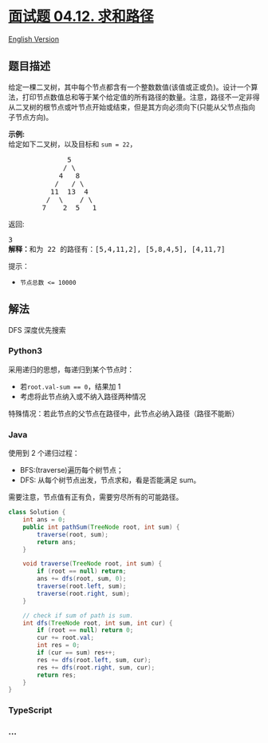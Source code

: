 # [面试题 04.12. 求和路径](https://leetcode.cn/problems/paths-with-sum-lcci)

[English Version](/lcci/04.12.Paths%20with%20Sum/README_EN.md)

## 题目描述

<!-- 这里写题目描述 -->
<p>给定一棵二叉树，其中每个节点都含有一个整数数值(该值或正或负)。设计一个算法，打印节点数值总和等于某个给定值的所有路径的数量。注意，路径不一定非得从二叉树的根节点或叶节点开始或结束，但是其方向必须向下(只能从父节点指向子节点方向)。</p>

<p><strong>示例:</strong><br>
给定如下二叉树，以及目标和&nbsp;<code>sum = 22</code>，</p>

<pre>              5
             / \
            4   8
           /   / \
          11  13  4
         /  \    / \
        7    2  5   1
</pre>

<p>返回:</p>

<pre>3
<strong>解释：</strong>和为 22&nbsp;的路径有：[5,4,11,2], [5,8,4,5], [4,11,7]</pre>

<p>提示：</p>

<ul>
	<li><code>节点总数 &lt;= 10000</code></li>
</ul>

## 解法

<!-- 这里可写通用的实现逻辑 -->

DFS 深度优先搜索

<!-- tabs:start -->

### **Python3**

<!-- 这里可写当前语言的特殊实现逻辑 -->

采用递归的思想，每递归到某个节点时：

-   若`root.val-sum == 0`，结果加 1
-   考虑将此节点纳入或不纳入路径两种情况

特殊情况：若此节点的父节点在路径中，此节点必纳入路径（路径不能断）



### **Java**

<!-- 这里可写当前语言的特殊实现逻辑 -->

使用到 2 个递归过程：

-   BFS:(traverse)遍历每个树节点；
-   DFS: 从每个树节点出发，节点求和，看是否能满足 sum。

需要注意，节点值有正有负，需要穷尽所有的可能路径。

```java
class Solution {
    int ans = 0;
    public int pathSum(TreeNode root, int sum) {
        traverse(root, sum);
        return ans;
    }

    void traverse(TreeNode root, int sum) {
        if (root == null) return;
        ans += dfs(root, sum, 0);
        traverse(root.left, sum);
        traverse(root.right, sum);
    }

    // check if sum of path is sum.
    int dfs(TreeNode root, int sum, int cur) {
        if (root == null) return 0;
        cur += root.val;
        int res = 0;
        if (cur == sum) res++;
        res += dfs(root.left, sum, cur);
        res += dfs(root.right, sum, cur);
        return res;
    }
}
```

### **TypeScript**







### **...**

```

```


